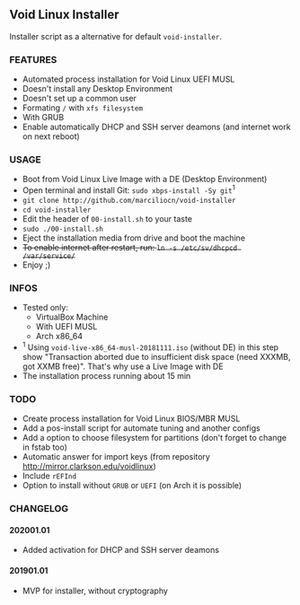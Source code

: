 Void Linux Installer
---
Installer script as a alternative for default `void-installer`.

### FEATURES
- Automated process installation for Void Linux UEFI MUSL
- Doesn't install any Desktop Environment
- Doesn't set up a common user
- Formating `/` with `xfs filesystem`
- With GRUB
- Enable automatically DHCP and SSH server deamons (and internet work on next reboot)

### USAGE
- Boot from Void Linux Live Image with a DE (Desktop Environment)
- Open terminal and install Git: `sudo xbps-install -Sy git`<sup>1</sup>
- `git clone http://github.com/marciliocn/void-installer`
- `cd void-installer`
- Edit the header of `00-install.sh` to your taste
- `sudo ./00-install.sh`
- Eject the installation media from drive and boot the machine
- ~~To enable internet after restart, run: `ln -s /etc/sv/dhcpcd /var/service/`~~
- Enjoy ;)

### INFOS
- Tested only:
	- VirtualBox Machine
	- With UEFI MUSL
	- Arch x86_64
- <sup>1</sup> Using `void-live-x86_64-musl-20181111.iso` (without DE) in this step show "Transaction aborted due to insufficient disk space (need XXXMB, got XXMB free)". That's why use a Live Image with DE
- The installation process running about 15 min

### TODO
- Create process installation for Void Linux BIOS/MBR MUSL
- Add a pos-install script for automate tuning and another configs
- Add a option to choose filesystem for partitions (don't forget to change in fstab too)
- Automatic answer for import keys (from repository http://mirror.clarkson.edu/voidlinux)
- Include `rEFInd`
- Option to install without `GRUB` or `UEFI` (on Arch it is possible)

### CHANGELOG
#### 202001.01
- Added activation for DHCP and SSH server deamons
#### 201901.01
- MVP for installer, without cryptography
